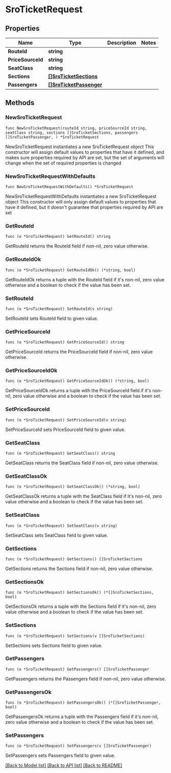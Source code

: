 # SroTicketRequest

## Properties

Name | Type | Description | Notes
------------ | ------------- | ------------- | -------------
**RouteId** | **string** |  | 
**PriceSourceId** | **string** |  | 
**SeatClass** | **string** |  | 
**Sections** | [**[]SroTicketSections**](SroTicketSections.md) |  | 
**Passengers** | [**[]SroTicketPassenger**](SroTicketPassenger.md) |  | 

## Methods

### NewSroTicketRequest

`func NewSroTicketRequest(routeId string, priceSourceId string, seatClass string, sections []SroTicketSections, passengers []SroTicketPassenger, ) *SroTicketRequest`

NewSroTicketRequest instantiates a new SroTicketRequest object
This constructor will assign default values to properties that have it defined,
and makes sure properties required by API are set, but the set of arguments
will change when the set of required properties is changed

### NewSroTicketRequestWithDefaults

`func NewSroTicketRequestWithDefaults() *SroTicketRequest`

NewSroTicketRequestWithDefaults instantiates a new SroTicketRequest object
This constructor will only assign default values to properties that have it defined,
but it doesn't guarantee that properties required by API are set

### GetRouteId

`func (o *SroTicketRequest) GetRouteId() string`

GetRouteId returns the RouteId field if non-nil, zero value otherwise.

### GetRouteIdOk

`func (o *SroTicketRequest) GetRouteIdOk() (*string, bool)`

GetRouteIdOk returns a tuple with the RouteId field if it's non-nil, zero value otherwise
and a boolean to check if the value has been set.

### SetRouteId

`func (o *SroTicketRequest) SetRouteId(v string)`

SetRouteId sets RouteId field to given value.


### GetPriceSourceId

`func (o *SroTicketRequest) GetPriceSourceId() string`

GetPriceSourceId returns the PriceSourceId field if non-nil, zero value otherwise.

### GetPriceSourceIdOk

`func (o *SroTicketRequest) GetPriceSourceIdOk() (*string, bool)`

GetPriceSourceIdOk returns a tuple with the PriceSourceId field if it's non-nil, zero value otherwise
and a boolean to check if the value has been set.

### SetPriceSourceId

`func (o *SroTicketRequest) SetPriceSourceId(v string)`

SetPriceSourceId sets PriceSourceId field to given value.


### GetSeatClass

`func (o *SroTicketRequest) GetSeatClass() string`

GetSeatClass returns the SeatClass field if non-nil, zero value otherwise.

### GetSeatClassOk

`func (o *SroTicketRequest) GetSeatClassOk() (*string, bool)`

GetSeatClassOk returns a tuple with the SeatClass field if it's non-nil, zero value otherwise
and a boolean to check if the value has been set.

### SetSeatClass

`func (o *SroTicketRequest) SetSeatClass(v string)`

SetSeatClass sets SeatClass field to given value.


### GetSections

`func (o *SroTicketRequest) GetSections() []SroTicketSections`

GetSections returns the Sections field if non-nil, zero value otherwise.

### GetSectionsOk

`func (o *SroTicketRequest) GetSectionsOk() (*[]SroTicketSections, bool)`

GetSectionsOk returns a tuple with the Sections field if it's non-nil, zero value otherwise
and a boolean to check if the value has been set.

### SetSections

`func (o *SroTicketRequest) SetSections(v []SroTicketSections)`

SetSections sets Sections field to given value.


### GetPassengers

`func (o *SroTicketRequest) GetPassengers() []SroTicketPassenger`

GetPassengers returns the Passengers field if non-nil, zero value otherwise.

### GetPassengersOk

`func (o *SroTicketRequest) GetPassengersOk() (*[]SroTicketPassenger, bool)`

GetPassengersOk returns a tuple with the Passengers field if it's non-nil, zero value otherwise
and a boolean to check if the value has been set.

### SetPassengers

`func (o *SroTicketRequest) SetPassengers(v []SroTicketPassenger)`

SetPassengers sets Passengers field to given value.



[[Back to Model list]](../README.md#documentation-for-models) [[Back to API list]](../README.md#documentation-for-api-endpoints) [[Back to README]](../README.md)


